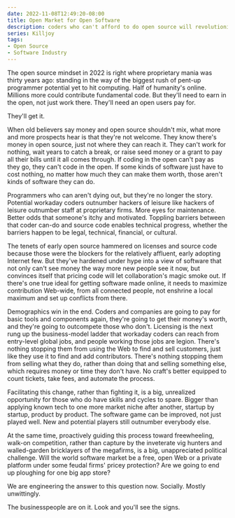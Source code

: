 ```yaml
---
date: 2022-11-08T12:49:20-08:00
title: Open Market for Open Software
description: coders who can't afford to do open source will revolutionize software
series: Killjoy
tags:
- Open Source
- Software Industry
---
```


The open source mindset in 2022 is right where proprietary mania was thirty years ago: standing in the way of the biggest rush of pent-up programmer potential yet to hit computing.  Half of humanity's online.  Millions more could contribute fundamental code.  But they'll need to earn in the open, not just work there.  They'll need an open users pay for.

They'll get it.

When old believers say money and open source shouldn't mix, what more and more prospects hear is that they're not welcome.  They know there's money in open source, just not where they can reach it.  They can't work for nothing, wait years to catch a break, or raise seed money or a grant to pay all their bills until it all comes through.  If coding in the open can't pay as they go, they can't code in the open.  If some kinds of software just have to cost nothing, no matter how much they can make them worth, those aren't kinds of software they can do.

Programmers who can aren't dying out, but they're no longer the story.  Potential workaday coders outnumber hackers of leisure like hackers of leisure outnumber staff at proprietary firms.  More eyes for maintenance.  Better odds that someone's itchy and motivated.  Toppling barriers between that coder can-do and source code enables technical progress, whether the barriers happen to be legal, technical, financial, or cultural.

The tenets of early open source hammered on licenses and source code because those were the blockers for the relatively affluent, early adopting Internet few.  But they've hardened under hype into a view of software that not only can't see money the way more new people see it now, but convinces itself that pricing code will let collaboration's magic smoke out.  If there's one true ideal for getting software made online, it needs to maximize contribution Web-wide, from all connected people, not enshrine a local maximum and set up conflicts from there.

Demographics win in the end.  Coders and companies are going to pay for basic tools and components again, they're going to get their money's worth, and they're going to outcompete those who don't.  Licensing is the next rung up the business-model ladder that workaday coders can reach from entry-level global jobs, and people working those jobs are legion.  There's nothing stopping them from using the Web to find and sell customers, just like they use it to find and add contributors.  There's nothing stopping them from selling what they do, rather than doing that and selling something else, which requires money or time they don't have.  No craft's better equipped to count tickets, take fees, and automate the process.

Facilitating this change, rather than fighting it, is a big, unrealized opportunity for those who do have skills and cycles to spare.  Bigger than applying known tech to one more market niche after another, startup by startup, product by product.  The software game can be improved, not just played well.  New and potential players still outnumber everybody else.

At the same time, proactively guiding this process toward freewheeling, walk-on competition, rather than capture by the inveterate vig hunters and walled-garden bricklayers of the megafirms, is a big, unappreciated political challenge.  Will the world software market be a free, open Web or a private platform under some feudal firms' pricey protection?  Are we going to end up ploughing for one big app store?

We are engineering the answer to this question now.  Socially.  Mostly unwittingly.

The businesspeople are on it.  Look and you'll see the signs.
